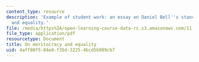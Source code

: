 ```yaml
---
content_type: resource
description: 'Example of student work: an essay on Daniel Bell''s stance on meritocracy
  and equality.'
file: /media/https%3A/open-learning-course-data-rc.s3.amazonaws.com/11-020-poverty-public-policy-and-controversy-fall-2003/4aff80f504e8f35d32254bcd5b989cb7_bell_paper.pdf
file_type: application/pdf
resourcetype: Document
title: On meritocracy and equality
uid: 4aff80f5-04e8-f35d-3225-4bcd5b989cb7
---
```


